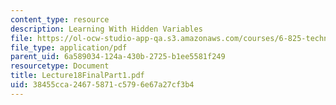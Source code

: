 ```yaml
---
content_type: resource
description: Learning With Hidden Variables
file: https://ol-ocw-studio-app-qa.s3.amazonaws.com/courses/6-825-techniques-in-artificial-intelligence-sma-5504-fall-2002/38455cca24675871c5796e67a27cf3b4_Lecture18FinalPart1.pdf
file_type: application/pdf
parent_uid: 6a589034-124a-430b-2725-b1ee5581f249
resourcetype: Document
title: Lecture18FinalPart1.pdf
uid: 38455cca-2467-5871-c579-6e67a27cf3b4
---
```

